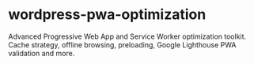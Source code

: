 # wordpress-pwa-optimization
Advanced Progressive Web App and Service Worker optimization toolkit. Cache strategy, offline browsing, preloading, Google Lighthouse PWA validation and more.

